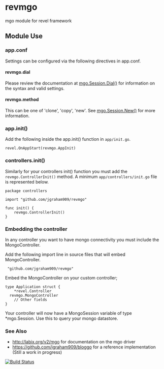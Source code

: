 revmgo
======

mgo module for revel framework

## Module Use

### app.conf

Settings can be configured via the following directives in app.conf.

#### revmgo.dial

Please review the documentation at [mgo.Session.Dial()](http://godoc.org/labix.org/v2/mgo#Dial) for information on the syntax and valid settings.

#### revmgo.method

This can be one of 'clone', 'copy', 'new'. See [mgo.Session.New()](http://godoc.org/labix.org/v2/mgo#Session.New) for more information.


### app.init()

Add the following inside the app.init() function in `app/init.go`.

    revel.OnAppStart(revmgo.AppInit)
    
### controllers.init()

Similarly for your controllers init() function you must add the `revmgo.ControllerInit()` method. A minimum `app/controllers/init.go` file is represented below.

    package controllers

    import "github.com/jgraham909/revmgo"

    func init() {
        revmgo.ControllerInit()
    }


### Embedding the controller

In any controller you want to have mongo connectivity you must include the
MongoController.

Add the following import line in source files that will embed MongoController.

     "github.com/jgraham909/revmgo"

Embed the MongoController on your custom controller;

    type Application struct {
  		*revel.Controller
      revmgo.MongoController
  		// Other fields
  	}


Your controller will now have a MongoSession variable of type *mgo.Session. Use this
to query your mongo datastore.

### See Also

*  http://labix.org/v2/mgo for documentation on the mgo driver
*  https://github.com/jgraham909/bloggo for a reference implementation (Still a work in progress)

[![Build Status](https://travis-ci.org/jgraham909/revmgo.png)](https://travis-ci.org/jgraham909/revmgo)
